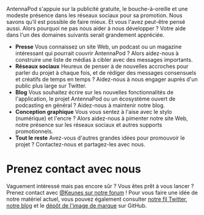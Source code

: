 AntennaPod s'appuie sur la publicité gratuite, le bouche-à-oreille et une modeste présence dans les réseaux sociaux pour sa promotion. Nous savons qu’il est possible de faire mieux. Et vous l'avez peut-être pensé aussi. Alors pourquoi ne pas nous aider à nous développer ? Votre aide dans l'un des domaines suivants serait grandement appréciée.

* **Presse** Vous connaissez un site Web, un podcast ou un magazine intéressant qui pourrait couvrir AntennaPod ? Alors aidez-nous à construire une liste de médias à cibler avec des messages importants.
* **Réseaux sociaux** Heureux de penser à de nouvelles accroches pour parler du projet à chaque fois, et de rédiger des messages consensuels et créatifs de temps en temps ? Aidez-nous à nous engager auprès d'un public plus large sur Twitter.
* **Blog** Vous souhaitez écrire sur les nouvelles fonctionnalités de l'application, le projet AntennaPod ou un écosystème ouvert de podcasting en général ? Aidez-nous à maintenir notre blog.
* **Conception graphique** Vous vous sentez à l'aise avec le stylo (numérique) et l'encre ? Alors aidez-nous à pimenter notre site Web, notre présence sur les réseaux sociaux et autres supports promotionnels.
* **Tout le reste** Avez-vous d'autres grandes idées pour promouvoir le projet ? Contactez-nous et partagez-les avec nous.

# Prenez contact avec nous

Vaguement intéressé mais pas encore sûr ? Vous êtes prêt à vous lancer ? Prenez contact avec [@Keunes sur notre forum](https://forum.antennapod.org/u/keunes) ! Pour vous faire une idée de notre matériel actuel, vous pouvez également consulter [notre fil Twitter](https://www.twitter.com/antennapod), [notre blog](/blog) et le [dépôt de l'image de marque](https://github.com/AntennaPod/Branding) sur GitHub.
